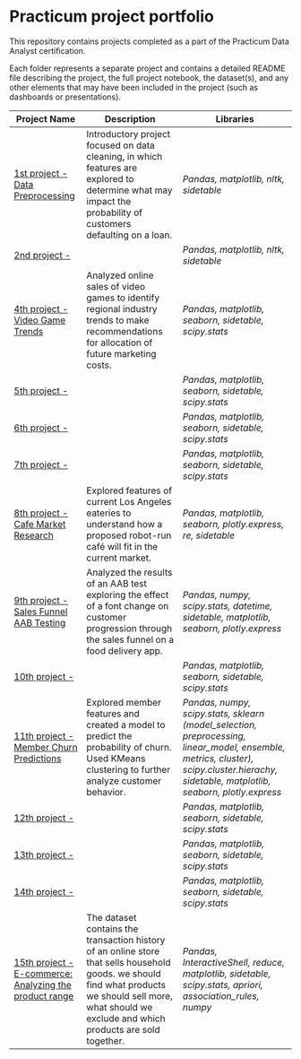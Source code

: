 # Practicum project portfolio

This repository contains projects completed as a part of the Practicum Data Analyst certification.

Each folder represents a separate project and contains a detailed README file describing the project, the full project notebook, the dataset(s), and any other elements that may have been included in the project (such as dashboards or presentations).


| Project Name | Description | Libraries |
|---|---|---|
|[1st project - Data Preprocessing](https://github.com/AviVolah/AviVolah/tree/Practicum/Projects/1st%20Project) | Introductory project focused on data cleaning, in which features are explored to determine what may impact the probability of customers defaulting on a loan.| *Pandas, matplotlib, nltk, sidetable*|
|[2nd project -  ]() | | *Pandas, matplotlib, nltk, sidetable*|
|[4th project - Video Game Trends](https://github.com/AviVolah/AviVolah/tree/Practicum/Projects/4th%20Project) | Analyzed online sales of video games to identify regional industry trends to make recommendations for allocation of future marketing costs.| *Pandas, matplotlib, seaborn, sidetable, scipy.stats*|
|[5th project - ]() | | *Pandas, matplotlib, seaborn, sidetable, scipy.stats*|
|[6th project - ]() | | *Pandas, matplotlib, seaborn, sidetable, scipy.stats*|
|[7th project - ]() | | *Pandas, matplotlib, seaborn, sidetable, scipy.stats*|
|[8th project - Cafe Market Research]() | Explored features of current Los Angeles eateries to understand how a proposed robot-run café will fit in the current market. |*Pandas, matplotlib, seaborn, plotly.express, re, sidetable*|
|[9th project - Sales Funnel AAB Testing]() | Analyzed the results of an AAB test exploring the effect of a font change on customer progression through the sales funnel on a food delivery app. |*Pandas, numpy, scipy.stats, datetime, sidetable, matplotlib, seaborn, plotly.express*|
|[10th project - ]() | | *Pandas, matplotlib, seaborn, sidetable, scipy.stats*|
|[11th project - Member Churn Predictions]() | Explored member features and created a model to predict the probability of churn. Used KMeans clustering to further analyze customer behavior. |*Pandas, numpy, scipy.stats, sklearn (model_selection, preprocessing, linear_model, ensemble, metrics, cluster), scipy.cluster.hierachy, sidetable, matplotlib, seaborn, plotly.express*|
|[12th project - ]() | | *Pandas, matplotlib, seaborn, sidetable, scipy.stats*|
|[13th project - ]() | | *Pandas, matplotlib, seaborn, sidetable, scipy.stats*|
|[14th project - ]() | | *Pandas, matplotlib, seaborn, sidetable, scipy.stats*|
|[15th project - E-commerce: Analyzing the product range](https://github.com/AviVolah/AviVolah/tree/Practicum/Projects/15th%20Project) | The dataset contains the transaction history of an online store that sells household goods. we should find what products we should sell more, what should we exclude and which products are sold together.| *Pandas, InteractiveShell, reduce, matplotlib, sidetable, scipy.stats, apriori, association_rules, numpy*|
